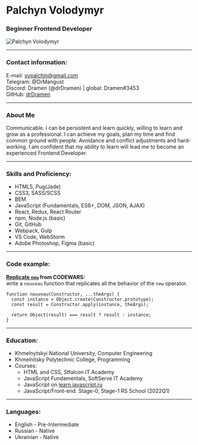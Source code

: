# Palchyn Volodymyr

### Beginner Frontend Developer

![Palchyn Volodymyr](https://github.com/drDramen/rsschool-cv/my-foto.jpg)

---

### Contact information:
 
E-mail: vvpalchin@gmail.com  
Telegram: @DrMangust  
Discord: Dramen (@drDramen) | global: Dramen#3453  
GitHub: [drDramen](https://github.com/drDramen)

---

### About Me
Communicable. I can be persistent and learn quickly, willing to learn and grow as a professional. I can achieve my goals, plan my time and find common ground with people. Avoidance and conflict adjustments and hard-working.
I am confident that my ability to learn will lead me to become an experienced Frontend Developer.

---

### Skills and Proficiency:

-   HTML5, Pug(Jade)
-   CSS3, SASS/SCSS
-   BEM
-   JavaScript (Fundamentals, ES6+, DOM, JSON, AJAX)
-   React, Redux, React Router
-   npm, Node.js (basic)
-   Git, GitHub
-   Webpack, Gulp
-   VS Code, WebStorm
-   Adobe Photoshop, Figma (basic)

---

### Code example:

**[Replicate `new`](https://www.codewars.com/kata/5287e858c6b5a9678200083c/javascript) from CODEWARS:**  
write a `nouveau` function that replicates all the behavior of the `new` operator.

```Js
function nouveau(Constructor, ...theArgs) {
  const instance = Object.create(Constructor.prototype);
  const result = Constructor.apply(instance, theArgs);

  return Object(result) === result ? result : instance;
}
```

---

### Education:

-   Khmelnytskyi National University, Computer Engineering
-   Khmelnitsky Polytechnic College, Programming
-   Courses:
    -   HTML and CSS, Stfalcon IT Academy
    -   JavaScript Fundamentals, SoftServe IT Academy
    -   JavaScript on [learn.javascript.ru](https://learn.javascript.ru/)
    -   JavaScript/Front-end. Stage-0, Stage-1 RS School (2022Q1)

---

### Languages:

-   English - Pre-Intermediate
-   Russian - Native
-   Ukrainian - Native

